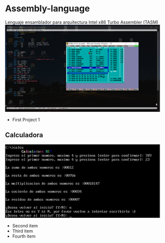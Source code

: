 # Assembly-language
Lenguaje ensamblador para arquitectura Intel x86
Turbo Assembler (TASM)
![screen](img/intro.png)

- First Project 1
## Calculadora
![imagn](img/calculadora.jpg)
- Second item
- Third item
- Fourth item 
